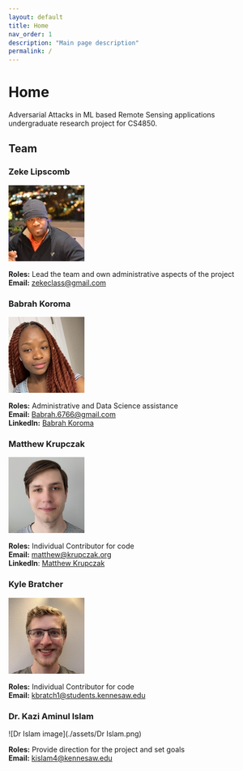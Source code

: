 ```yaml
---
layout: default
title: Home
nav_order: 1
description: "Main page description"
permalink: /
---
```


# Home

Adversarial Attacks in ML based Remote Sensing applications undergraduate research project for CS4850.

## Team

### Zeke Lipscomb

![Zeke image](./assets/Zeke.jpg)

**Roles:** Lead the team 
and own administrative aspects of the project<br>
**Email:** [zekeclass@gmail.com](mailto:zekeclass@gmail.com)

### Babrah Koroma

![Babrah image](./assets/Babrah.jpg)

**Roles:** Administrative and Data Science assistance<br>
**Email:** [Babrah.6766@gmail.com](mailto:Babrah.6766@gmail.com)<br>
**LinkedIn:** [Babrah Koroma](https://www.linkedin.com/in/babrahkoroma/)

### Matthew Krupczak

![Matthew image](./assets/Matthew.jpg)

**Roles:** Individual Contributor for code<br>
**Email:** [matthew@krupczak.org](mailto:matthew@krupczak.org)<br>
**LinkedIn**: [Matthew Krupczak](https://www.linkedin.com/in/matthew-krupczak/)

### Kyle Bratcher

![Kyle image](./assets/Kyle.jpg)

**Roles:** Individual Contributor for code<br>
**Email:** [kbratch1@students.kennesaw.edu](mailto:kbratch1@students.kennesaw.edu)

### Dr. Kazi Aminul Islam

![Dr Islam image](./assets/Dr Islam.png)

**Roles:** Provide direction for the project and set goals<br>
**Email:** [kislam4@kennesaw.edu](mailto:kislam4@kennesaw.edu)
